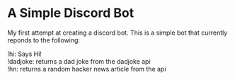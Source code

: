 # A Simple Discord Bot

My first attempt at creating a discord bot. This is a simple bot that currently reponds to the following:

!hi: Says Hi!  
!dadjoke: returns a dad joke from the dadjoke api  
!hn: returns a random hacker news article from the api
